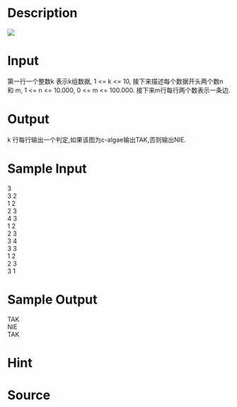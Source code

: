 
# Description

<div class="content"> <img border="0" src="source/bzoj/2075/img/aHR0cHM6Ly9seWRzeS5jb20vSnVkZ2VPbmxpbmUvaW1hZ2VzLzIwNzUuanBn.jpg"/> 
</div>

# Input

<div class="content">第一行一个整数k 表示k组数据, 1 &lt;= k &lt;= 10, 接下来描述每个数据开头两个数n 和 m, 1 &lt;= n &lt;= 10.000, 0 &lt;= m &lt;= 100.000. 接下来m行每行两个数表示一条边. 

</div>

# Output

<div class="content">k 行每行输出一个判定,如果该图为c-algae输出TAK,否则输出NIE. 
</div>

# Sample Input

<div class="content"><span class="sampledata">3<br/>
3 2<br/>
1 2<br/>
2 3<br/>
4 3<br/>
1 2<br/>
2 3<br/>
3 4<br/>
3 3<br/>
1 2<br/>
2 3<br/>
3 1<br/>
</span></div>

# Sample Output

<div class="content"><span class="sampledata">TAK<br/>
NIE<br/>
TAK<br/>
</span></div>

# Hint

<div class="content"><p></p></div>

# Source

<div class="content"><p><a href="problemset.php?search="></a></p></div>

